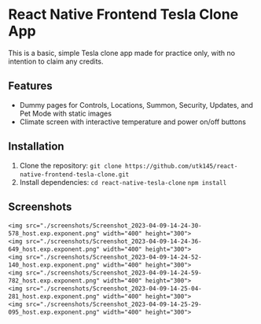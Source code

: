 # React Native Frontend Tesla Clone App
This is a basic, simple Tesla clone app made for practice only, with no intention to claim any credits.

## Features
- Dummy pages for Controls, Locations, Summon, Security, Updates, and Pet Mode with static images
- Climate screen with interactive temperature and power on/off buttons

## Installation
1. Clone the repository: `git clone https://github.com/utk145/react-native-frontend-tesla-clone.git`
2. Install dependencies: 
    `cd react-native-tesla-clone`
    `npm install`

## Screenshots
    
    <img src="./screenshots/Screenshot_2023-04-09-14-24-30-578_host.exp.exponent.png" width="400" height="300">
    <img src="./screenshots/Screenshot_2023-04-09-14-24-36-649_host.exp.exponent.png" width="400" height="300">
    <img src="./screenshots/Screenshot_2023-04-09-14-24-52-140_host.exp.exponent.png" width="400" height="300">
    <img src="./screenshots/Screenshot_2023-04-09-14-24-59-782_host.exp.exponent.png" width="400" height="300">
    <img src="./screenshots/Screenshot_2023-04-09-14-25-04-281_host.exp.exponent.png" width="400" height="300">
    <img src="./screenshots/Screenshot_2023-04-09-14-25-29-095_host.exp.exponent.png" width="400" height="300">
    
